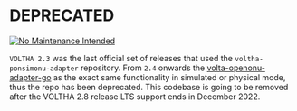 # DEPRECATED

[![No Maintenance Intended](http://unmaintained.tech/badge.svg)](http://unmaintained.tech/)

`VOLTHA 2.3` was the last official set of releases that  used the `voltha-ponsimonu-adapter` repository.
From `2.4` onwards the [volta-openonu-adapter-go](https://github.com/opencord/voltha-openonu-adapter-go) as the exact same functionality in simulated or physical mode, thus the repo has been deprecated. This codebase is going to be removed after the VOLTHA 2.8 release LTS support ends in December 2022.
